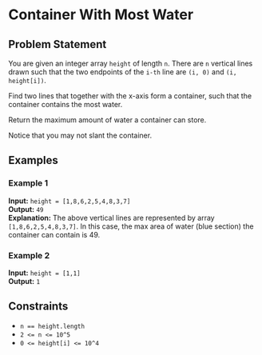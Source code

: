 # Container With Most Water

## Problem Statement

You are given an integer array `height` of length `n`. There are `n` vertical lines drawn such that the two endpoints of the `i-th` line are `(i, 0)` and `(i, height[i])`.

Find two lines that together with the x-axis form a container, such that the container contains the most water.

Return the maximum amount of water a container can store.

Notice that you may not slant the container.

## Examples

### Example 1

**Input:** `height = [1,8,6,2,5,4,8,3,7]`  
**Output:** `49`  
**Explanation:** The above vertical lines are represented by array `[1,8,6,2,5,4,8,3,7]`. In this case, the max area of water (blue section) the container can contain is 49.

### Example 2

**Input:** `height = [1,1]`  
**Output:** `1`

## Constraints

- `n == height.length`
- `2 <= n <= 10^5`
- `0 <= height[i] <= 10^4`
